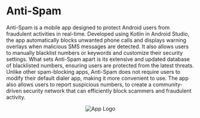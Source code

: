# Anti-Spam

Anti-Spam is a mobile app designed to protect Android users from fraudulent activities in real-time. Developed using Kotlin in Android Studio, the app automatically blocks unwanted phone calls and displays warning overlays when malicious SMS messages are detected. It also allows users to manually blacklist numbers or keywords and customize their security settings.
What sets Anti-Spam apart is its extensive and updated database of blacklisted numbers, ensuring users are protected from the latest threats.
Unlike other spam-blocking apps, Anti-Spam does not require users to modify their default dialer app, making it more convenient to use. The app also allows users to report suspicious numbers, to create a community-driven security network that can efficiently block scammers and fraudulent activity.

<p float="left" align="middle">
<img src="https://res.cloudinary.com/dv5ambux0/image/upload/v1682323011/logo_white_hsxoyu.png" alt="App Logo"/>
</p>
